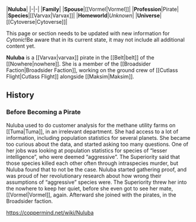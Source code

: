 |**Nuluba**|
|-|-|
|**Family**|
|**Spouse**|[[Vormel\|Vormel]]|
|**Profession**|Pirate|
|**Species**|[[Varvax\|Varvax]]|
|**Homeworld**|*Unknown*|
|**Universe**|[[Cytoverse\|Cytoverse]]|

This page or section needs to be updated with new information for *Cytonic*!Be aware that in its current state, it may not include all additional content yet.

**Nuluba** is a [[Varvax\|varvax]] pirate in the [[Belt\|belt]] of the [[Nowhere\|nowhere]]. She is a member of the [[Broadsider Faction\|Broadsider Faction]], working on the ground crew of [[Cutlass Flight\|Cutlass Flight]] alongside [[Maksim\|Maksim]].

## History
### Before Becoming a Pirate
Nuluba used to do customer analysis for the methane utility farms on [[Tuma\|Tuma]], in an irrelevant department. She had access to a lot of information, including population statistics for several planets. She became too curious about the data, and started asking too many questions. One of her jobs was looking at population statistics for species of “lesser intelligence”, who were deemed “aggressive”. The Superiority said that those species killed each other often through intraspecies murder, but Nuluba found that to not be the case. Nuluba started gathering proof, and was proud of her revolutionary research about how wrong their assumptions of “aggressive” species were. The Superiority threw her into the nowhere to keep her quiet, before she even got to see her mate, [[Vormel\|Vormel]], again. Afterward she joined with the pirates, in the Broadsider faction.



https://coppermind.net/wiki/Nuluba